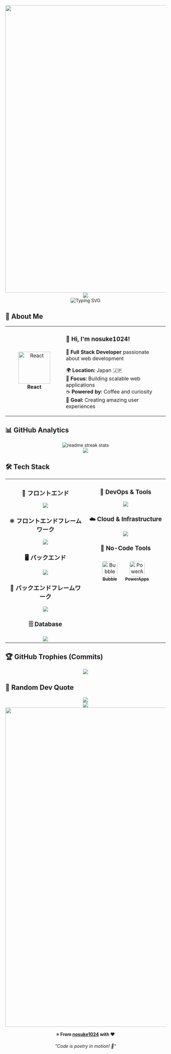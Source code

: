 <div align="center">
  <img src="https://user-images.githubusercontent.com/74038190/212284100-561aa473-3905-4a80-b561-0d28506553ee.gif" width="900">
</div>

<div align="center">
  <img src="https://capsule-render.vercel.app/api?type=waving&color=gradient&customColorList=0,2,2,5,30&height=150&section=header&animation=twinkling" />
</div>

<div align="center">
  <img src="https://readme-typing-svg.herokuapp.com?font=Fira+Code&size=32&duration=2800&pause=2000&color=A9FEF7&center=true&vCenter=true&width=700&lines=Hey+there!+I'm+nosuke1024+%F0%9F%91%8B;Full+Stack+Developer+%F0%9F%9A%80;Web+Application+Enthusiast+%E2%9C%A8;Always+Learning+New+Things+%F0%9F%93%9A" alt="Typing SVG" />
</div>

## 🌟 **About Me**

<div align="center">

<table>
<tr>
<td width="200" align="center">
<img src="https://skillicons.dev/icons?i=react" width="100" height="100" alt="React" />
<br><strong>React</strong>
</td>
<td width="400" align="left">

### 👋 **Hi, I'm nosuke1024!**
🚀 **Full Stack Developer** passionate about web development  

🌍 **Location:** Japan 🇯🇵  
💼 **Focus:** Building scalable web applications  
☕ **Powered by:** Coffee and curiosity  
🎯 **Goal:** Creating amazing user experiences  

</td>
</tr>
</table>

</div>

## 📊 **GitHub Analytics**

<div align="center">
  <img src="https://github-readme-streak-stats.herokuapp.com/?user=nosuke1024&theme=transparent&border_radius=10&starting_year=2020" alt="readme streak stats" />
</div>

<div align="center">
  <img src="https://github-readme-activity-graph.vercel.app/graph?username=nosuke1024&custom_title=nosuke1024's%20GitHub%20Activity%20Graph&bg_color=0d1117&color=58a6ff&line=58a6ff&point=58a6ff&area=true&hide_border=true" />
</div>

## 🛠️ **Tech Stack**

<table align="center">
<tr>
<td width="50%" align="center" valign="top">

### 🎨 **フロントエンド**
<img src="https://skillicons.dev/icons?i=html,css,js,ts" />

### ⚛️ **フロントエンドフレームワーク**
<img src="https://skillicons.dev/icons?i=react,nextjs,tailwind" />

### 🖥️ **バックエンド**
<img src="https://skillicons.dev/icons?i=ruby,python,nodejs" />

### 🔧 **バックエンドフレームワーク**
<img src="https://skillicons.dev/icons?i=rails" />

### 🗄️ **Database**
<img src="https://skillicons.dev/icons?i=postgresql" />

</td>
<td width="50%" align="center" valign="top">

### 🐳 **DevOps & Tools**
<img src="https://skillicons.dev/icons?i=docker,git,github,vscode" />

### ☁️ **Cloud & Infrastructure**
<img src="https://skillicons.dev/icons?i=azure,gcp" />

### 🚀 **No-Code Tools**
<div style="display: inline-block; margin: 10px;">
  <img src="https://images.g2crowd.com/uploads/product/image/social_landscape/social_landscape_b7ce8e5b947238b6bd3d1ba903633d62/bubble.png" width="48" height="48" alt="Bubble" style="border-radius: 8px;" />
  <br><small><strong>Bubble</strong></small>
</div>
<div style="display: inline-block; margin: 10px;">
  <img src="https://upload.wikimedia.org/wikipedia/commons/thumb/e/e1/Microsoft_Power_Apps_logo.svg/1200px-Microsoft_Power_Apps_logo.svg.png" width="48" height="48" alt="PowerApps" style="border-radius: 8px;" />
  <br><small><strong>PowerApps</strong></small>
</div>

</td>
</tr>
</table>

## 🏆 **GitHub Trophies (Commits)**

<div align="center">
  <img src="https://github-profile-trophy.vercel.app/?username=nosuke1024&theme=transparent&no-frame=true&no-bg=false&margin-w=4&column=7&rank=SECRET,SSS,SS,S,AAA,AA,A,B,C&title=Commit,Commits" />
</div>

## 💭 **Random Dev Quote**

<div align="center">
  <img src="https://quotes-github-readme.vercel.app/api?type=horizontal&theme=transparent" />
</div>

<div align="center">
  <img src="https://capsule-render.vercel.app/api?type=waving&color=gradient&customColorList=0,2,2,5,30&height=120&section=footer&animation=twinkling" />
</div>

<div align="center">
  <img src="https://user-images.githubusercontent.com/74038190/212284115-f47cd8ff-2ffb-4b04-b5bf-4d1c14c0247f.gif" width="1000">
  
  **⭐ From [nosuke1024](https://github.com/nosuke1024) with ❤️**
  
  *"Code is poetry in motion! 🚀"*
</div>